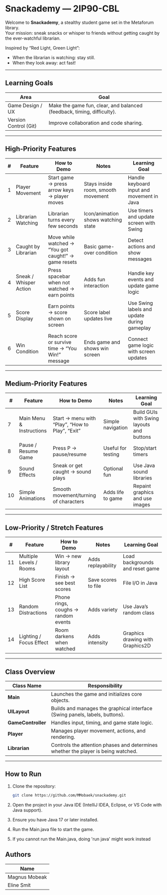 # Snackademy — 2IP90-CBL

Welcome to **Snackademy**, a stealthy student game set in the Metaforum library.  
Your mission: sneak snacks or whisper to friends without getting caught by the ever-watchful librarian.

Inspired by “Red Light, Green Light”:
- When the librarian is watching: stay still.  
- When they look away: act fast!

---

## Learning Goals

| Area                     | Goal                                                                 |
|---------------------------|----------------------------------------------------------------------|
| Game Design / UX          | Make the game fun, clear, and balanced (feedback, timing, difficulty). |
| Version Control (Git)     | Improve collaboration and code sharing.                              |

---

## High-Priority Features

| # | Feature                  | How to Demo                                                  | Notes                                      | Learning Goal                                      |
|---|--------------------------|---------------------------------------------------------------|--------------------------------------------|----------------------------------------------------|
| 1 | Player Movement          | Start game → press arrow keys → player moves                 | Stays inside room, smooth movement         | Handle keyboard input and movement in Java         |
| 2 | Librarian Watching       | Librarian turns every few seconds                            | Icon/animation shows watching state        | Use timers and update screen with Swing            |
| 3 | Caught by Librarian      | Move while watched → “You got caught!” → game resets         | Basic game-over condition                  | Detect actions and show messages                   |
| 4 | Sneak / Whisper Action   | Press spacebar when not watched → earn points                | Adds fun interaction                       | Handle key events and update game logic            |
| 5 | Score Display            | Earn points → score shown on screen                          | Score label updates live                   | Use Swing labels and update during gameplay        |
| 6 | Win Condition            | Reach score or survive time → “You Win!” message             | Ends game and shows win screen             | Connect game logic with screen updates             |

---

## Medium-Priority Features

| # | Feature                  | How to Demo                                                  | Notes                                      | Learning Goal                                      |
|---|--------------------------|---------------------------------------------------------------|--------------------------------------------|----------------------------------------------------|
| 7 | Main Menu & Instructions | Start → menu with “Play”, “How to Play”, “Exit”              | Simple navigation                          | Build GUIs with Swing layouts and buttons          |
| 8 | Pause / Resume Game      | Press P → pause/resume                                       | Useful for testing                         | Stop/start timers                                  |
| 9 | Sound Effects            | Sneak or get caught → sound plays                            | Optional fun                               | Use Java sound libraries                           |
|10 | Simple Animations        | Smooth movement/turning of characters                        | Adds life to game                          | Repaint graphics and use images                    |

---

## Low-Priority / Stretch Features

| # | Feature                  | How to Demo                                                  | Notes                                      | Learning Goal                                      |
|---|--------------------------|---------------------------------------------------------------|--------------------------------------------|----------------------------------------------------|
|11 | Multiple Levels / Rooms  | Win → new library layout                                     | Adds replayability                         | Load backgrounds and reset game                    |
|12 | High Score List          | Finish → see best scores                                     | Save scores to file                        | File I/O in Java                                   |
|13 | Random Distractions      | Phone rings, coughs → random events                          | Adds variety                               | Use Java’s random class                            |
|14 | Lighting / Focus Effect  | Room darkens when watched                                    | Adds intensity                             | Graphics drawing with Graphics2D                   |

---

## Class Overview

| Class Name     | Responsibility |
|----------------|----------------|
| **Main**           | Launches the game and initializes core objects. |
| **UILayout**       | Builds and manages the graphical interface (Swing panels, labels, buttons). |
| **GameController** | Handles input, timing, and game state logic. |
| **Player**         | Manages player movement, actions, and rendering. |
| **Librarian**      | Controls the attention phases and determines whether the player is being watched. |

---

## How to Run

1. Clone the repository:
   ```bash
   git clone https://github.com/MMobaek/snackademy.git

2. Open the project in your Java IDE (IntelliJ IDEA, Eclipse, or VS Code with Java support).

3. Ensure you have Java 17 or later installed.

4. Run the Main.java file to start the game.

5. If you cannot run the Main.java, doing 'run java' might work instead

## Authors

| Name          | 
| ------------- | 
| Magnus Mobeak |  
| Eline Smit    | 

